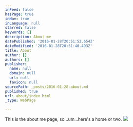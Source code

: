 ```yaml
---
inFeed: false
hasPage: true
inNav: true
inLanguage: null
starred: false
keywords: []
description: About me
datePublished: '2016-01-28T20:51:52.654Z'
dateModified: '2016-01-28T20:51:40.493Z'
title: About
author: []
authors: []
publisher:
  name: null
  domain: null
  url: null
  favicon: null
sourcePath: _posts/2016-01-28-about.md
published: true
url: about/index.html
_type: WebPage

---
```

This is the about me page, so...um...here's a horse or two.
![](https://the-grid-user-content.s3-us-west-2.amazonaws.com/0fb62372-1e47-40a2-92fc-8b2a69ecf699.jpg)
